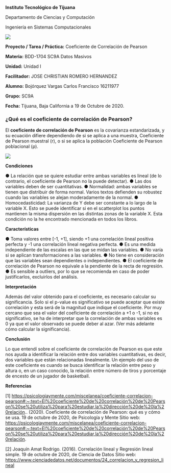 **Instituto Tecnológico de Tijuana**

Departamento de Ciencias y Computación

Ingeniería en Sistemas Computacionales
 
 [![](https://upload.wikimedia.org/wikipedia/commons/2/2e/ITT.jpg)](https://upload.wikimedia.org/wikipedia/commons/2/2e/ITT.jpg)

**Proyecto / Tarea / Práctica:**
Coeficiente de Correlación de Pearson

**Materia:**
BDD-1704 SC9A Datos Masivos

**Unidad:**
Unidad I

**Facilitador:**
JOSE CHRISTIAN ROMERO HERNANDEZ

**Alumno:**
Bojórquez Vargas Carlos Francisco
16211977

**Grupo:**
SC9A

**Fecha:**
Tijuana, Baja California a 19 de Octubre de 2020. 


### ¿Qué es el coeficiente de correlación de Pearson?

El **coeficiente de correlación de Pearson** es la covarianza estandarizada, y su ecuación difiere dependiendo de si se aplica a una muestra, Coeficiente de Pearson muestral (r), o si se aplica la población Coeficiente de Pearson poblacional (ρ).
 
 [![](https://www.webyempresas.com/wp-content/uploads/2018/05/formula.jpg)](https://www.webyempresas.com/wp-content/uploads/2018/05/formula.jpg)

**Condiciones**

●	La relación que se quiere estudiar entre ambas variables es lineal (de lo contrario, el coeficiente de Pearson no la puede detectar).
●	Las dos variables deben de ser cuantitativas.
●	Normalidad: ambas variables se tienen que distribuir de forma normal. Varios textos defienden su robustez cuando las variables se alejan moderadamente de la normal.
●	Homocedasticidad: La varianza de Y debe ser constante a lo largo de la variable X. Esto se puede identificar si en el scatterplot los puntos mantienen la misma dispersión en las distintas zonas de la variable X. Esta condición no la he encontrado mencionada en todos los libros.

**Características**

●	Toma valores entre [-1, +1], siendo +1 una correlación lineal positiva perfecta y -1 una correlación lineal negativa perfecta.
●	Es una medida independiente de las escalas en las que se midan las variables.
●	No varía si se aplican transformaciones a las variables.
●	No tiene en consideración que las variables sean dependientes o independientes.
●	El coeficiente de correlación de Pearson no equivale a la pendiente de la recta de regresión.
●	Es sensible a outliers, por lo que se recomienda en caso de poder justificarlos, excluirlos del análisis.

**Interpretación**

Además del valor obtenido para el coeficiente, es necesario calcular su significancia. Solo si el p-value es significativo se puede aceptar que existe correlación y esta será de la magnitud que indique el coeficiente. Por muy cercano que sea el valor del coeficiente de correlación a +1 o -1, si no es significativo, se ha de interpretar que la correlación de ambas variables es 0 ya que el valor observado se puede deber al azar. (Ver más adelante cómo calcular la significancia).

**Conclusión**

Lo que entendí sobre el coeficiente de correlación de Pearson es que este nos ayuda a identificar la relación entre dos variables cuantitativas, es decir, dos variables que están relacionadas linealmente. Un ejemplo del uso de este coeficiente es cuando se busca identificar la relación entre peso y altura o, en un caso conocido, la relación entre número de tiros y porcentaje de encesto de un jugador de basketball.

**Referencias**

[1] https://psicologiaymente.com/miscelanea/coeficiente-correlacion-pearson#:~:text=El%20coeficiente%20de%20correlación%20de%20Pearson%20se%20utiliza%20para%20estudiar,la%20dirección%20de%20la%20relación.. (2020). Coeficiente de correlación de Pearson: qué es y cómo se usa. 19 de octubre de 2020, de Psicología y Mente Sitio web: https://psicologiaymente.com/miscelanea/coeficiente-correlacion-pearson#:~:text=El%20coeficiente%20de%20correlación%20de%20Pearson%20se%20utiliza%20para%20estudiar,la%20dirección%20de%20la%20relación.

[2] Joaquín Amat Rodrigo. (2016). Correlación lineal y Regresión lineal simple. 19 de octubre de 2020, de Ciencia de Datos Sitio web: https://www.cienciadedatos.net/documentos/24_correlacion_y_regresion_lineal



